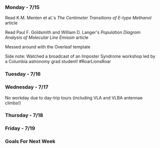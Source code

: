 ### Monday - 7/15

Read K.M. Menten et al.'s *The Centimeter Transitions of E-type Methanol* article 

Read Paul F. Goldsmith and William D. Langer's *Population Diagram Analysis of Molecular Line Emissin* article 

Messed around with the Overleaf template

Side note: Watched a broadcast of an Imposter Syndrome workshop led by a Columbia astronomy grad student! #RoarLionsRoar

### Tuesday - 7/16

### Wednesday - 7/17

No workday due to day-trip tours (including VLA and VLBA antennae climbs!)

### Thursday - 7/18

### Friday - 7/19 

### Goals For Next Week
